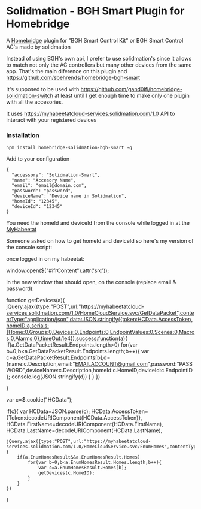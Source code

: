# Solidmation - BGH Smart Plugin for Homebridge

A [Homebridge](https://github.com/nfarina/homebridge) plugin for "BGH Smart Control Kit" or BGH Smart Control AC's made by solidmation

Instead of using BGH's own api, I prefer to use solidmation's since it allows to match not only the AC controllers but many other devices from the same app. That's the main diference on this plugin and https://github.com/sbehrends/homebridge-bgh-smart

It's supposed to be used with https://github.com/gand0lfi/homebridge-solidmation-switch at least until I get enough time to make only one plugin with all the accesories.

It uses https://myhabeetatcloud-services.solidmation.com/1.0 API to interact with your registered devices

### Installation

```
npm install homebridge-solidmation-bgh-smart -g
```

Add to your configuration

```
{
  "accessory": "Solidmation-Smart",
  "name": "Accesory Name",
  "email": "email@domain.com",
  "password": "password",
  "deviceName": "Device name in Solidmation",
  "homeId": "12345",
  "deviceId": "12345"
}
```

You need the homeId and deviceId from the console while logged in at the [MyHabeetat](https://myhabeetat.solidmation.com/Panel.aspx) 

Someone asked on how to get homeId and deviceId so here's my version of the console script:

once logged in on my habeetat:

window.open($("#ifrContent").attr('src'));

in the new window that should open, on the console (replace email & password):

function getDevices(a){
	jQuery.ajax({type:"POST",url:"https://myhabeetatcloud-services.solidmation.com/1.0/HomeCloudService.svc/GetDataPacket",contentType:"application/json",data:JSON.stringify({token:HCData.AccessToken,homeID:a,serials:{Home:0,Groups:0,Devices:0,Endpoints:0,EndpointValues:0,Scenes:0,Macros:0,Alarms:0},timeOut:1e4}),success:function(a){
	if(a.GetDataPacketResult.Endpoints.length>0) 
		for(var b=0;b<a.GetDataPacketResult.Endpoints.length;b++){
var c=a.GetDataPacketResult.Endpoints[b],d={name:c.Description,email:"EMAILACCOUNT@gmail.com",password:"PASSWORD",deviceName:c.Description,homeId:c.HomeID,deviceId:c.EndpointID};
console.log(JSON.stringify(d))
	}
						}
	})

}

var c=$.cookie("HCData");

if(c){ var HCData=JSON.parse(c);
	HCData.AccessToken={Token:decodeURIComponent(HCData.AccessToken)},
	HCData.FirstName=decodeURIComponent(HCData.FirstName),
	HCData.LastName=decodeURIComponent(HCData.LastName),
	
	jQuery.ajax({type:"POST",url:"https://myhabeetatcloud-services.solidmation.com/1.0/HomeCloudService.svc/EnumHomes",contentType:"application/json",data:JSON.stringify({token:HCData.AccessToken}),success:function(a){
		if(a.EnumHomesResult&&a.EnumHomesResult.Homes)
			for(var b=0;b<a.EnumHomesResult.Homes.length;b++){
				var c=a.EnumHomesResult.Homes[b];
				getDevices(c.HomeID);
			}
		}
	})

}

